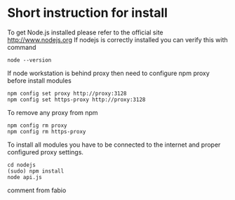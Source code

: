 Short instruction for install
=============================

To get Node.js installed please refer to the official site http://www.nodejs.org
If nodejs is correctly installed you can verify this with command

    node --version

If node workstation is behind proxy then need to configure npm proxy before
install modules

    npm config set proxy http://proxy:3128
    npm config set https-proxy http://proxy:3128

To remove any proxy from npm

    npm config rm proxy
    npm config rm https-proxy

To install all modules you have to be connected to the internet and proper configured proxy settings.

    cd nodejs
    (sudo) npm install
    node api.js

comment from fabio
